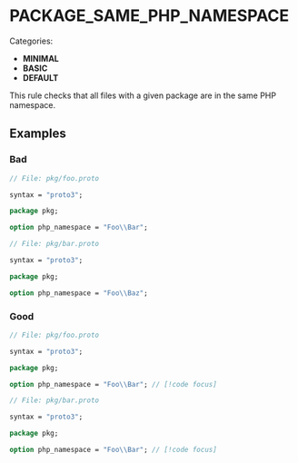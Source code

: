 # PACKAGE_SAME_PHP_NAMESPACE

Categories:

- **MINIMAL**
- **BASIC**
- **DEFAULT**

This rule checks that all files with a given package are in the same PHP namespace.

## Examples

### Bad

```proto
// File: pkg/foo.proto

syntax = "proto3";

package pkg;

option php_namespace = "Foo\\Bar";

```

```proto
// File: pkg/bar.proto

syntax = "proto3";

package pkg;

option php_namespace = "Foo\\Baz";
```

### Good

```proto
// File: pkg/foo.proto

syntax = "proto3";

package pkg;

option php_namespace = "Foo\\Bar"; // [!code focus]
```

```proto
// File: pkg/bar.proto

syntax = "proto3";

package pkg;

option php_namespace = "Foo\\Bar"; // [!code focus]
```
